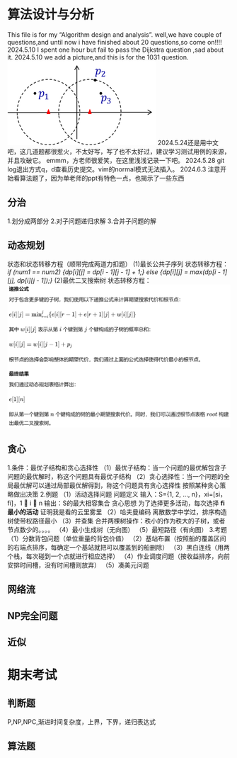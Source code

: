 # 算法设计与分析
This file is for my “Algorithm design and analysis”.
well,we have couple of questions,and until now i have finished about 20 questions,so come on!!!!
2024.5.10 I spent one hour but fail to pass the Dijkstra question ,sad about it.
2024.5.10 we add a picture,and this is for the 1031 question.![alt text](image.png)
2024.5.24还是用中文吧，这几道题都很惹火，不太好写，写了也不太好过，建议学习测试用例的来源，并且攻破它。
emmm，方老师很爱笑，在这里浅浅记录一下吧。
2024.5.28 git log退出方式q，d查看历史提交。vim的normal模式无法插入。
2024.6.3 注意开始看算法题了，因为单老师的ppt有特色一点，也揭示了一些东西
## 分治
1.划分成两部分
2.对子问题递归求解
3.合并子问题的解
## 动态规划
状态和状态转移方程（顺带完成两道力扣题）
(1)最长公共子序列
状态转移方程：*if (num1 == num2) {dp[i][j] = dp[i - 1][j - 1] + 1;} else {dp[i][j] = max(dp[i - 1][j], dp[i][j - 1]);}*
(2)最优二叉搜索树
状态转移方程：![alt text](image-1.png)
## 贪心
1.条件：最优子结构和贪心选择性
（1）最优子结构：当一个问题的最优解包含子问题的最优解时，称这个问题具有最优子结构
（2）贪心选择性：当一个问题的全局最优解可以通过局部最优解得到，称这个问题具有贪心选择性
按照某种贪心策略做出决策
2.例题
（1）活动选择问题
问题定义
输入：S={1, 2, …, n}，xi=[si，fi]，1  i  n
输出：S的最大相容集合
贪心思想
为了选择更多活动，每次选择 **fi 最小的活动**
证明我是看的云里雾里
（2）哈夫曼编码
离散数学中学过，排序构造树使带权路径最小
（3）并查集
合并两棵树操作：秩小的作为秩大的子树，或者节点数少的。。。。
（4）最小生成树（无向图）
（5）最短路径（有向图）
3.考题
（1）分数背包问题（单位重量的背包价值）
（2）基站布置（按照船的覆盖区间的右端点排序，每确定一个基站就把可以覆盖到的船删除）
（3）黑白连线（用两个栈，每次碰到一个点就进行相应选择）
（4）作业调度问题（按收益排序，向前安排时间槽，没有时间槽则放弃）
（5）凑美元问题
## 网络流
## NP完全问题
## 近似
# 期末考试
## 判断题
P,NP,NPC,渐进时间复杂度，上界，下界，递归表达式
## 算法题